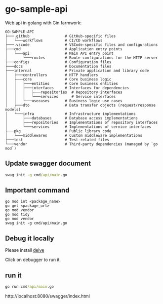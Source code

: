 # go-sample-api
Web api in golang with Gin farmwork:
```
GO-SAMPLE-API
├───.github                # GitHub-specific files
│   └───workflows          # CI/CD workflows
├───.vscode                # VSCode-specific files and configurations
├───cmd                    # Application entry points
│   └───api                # Main API entry point
│       └───routes         # Route configurations for the HTTP server
├───configs                # Configuration files
├───docs                   # Documentation files
├───internal               # Private application and library code
│   ├───controllers        # HTTP handlers
│   ├───core               # Core business logic
│   │   ├───entities       # Core business entities
│   │   ├───interfaces     # Interfaces for dependencies
│   │   │   ├───repositories  # Repository interfaces
│   │   │   └───services      # Service interfaces
│   │   └───usecases       # Business logic use cases
│   ├───dto                # Data transfer objects (request/response models)
│   └───infra              # Infrastructure implementations
│       ├───databases      # Database access implementations
│       ├───repositories   # Implementations of repository interfaces
│       └───services       # Implementations of service interfaces
├───pkg                    # Public library code
│   └───middlewares        # Custom middleware implementations
├───test                   # Test-related files
└───vendor                 # Third-party dependencies (managed by `go mod`)
```


## Update swagger document

```cmd
swag init -g cmd/api/main.go
```

## Important command

```
go mod int <package_name>
go get <package_url>
go mod vendor
go mod tidy
go mod vendor
swag init -g cmd/api/main.go
```
## Debug it locally

Please install [delve](https://github.com/go-delve/delve/tree/master/Documentation/installation)

Click on debugger to run it.

## run it
```cmd
go run cmd/api/main.go
```
http://localhost:8080/swagger/index.html
